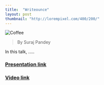 ```yaml
---
title:  "Writeounce"
layout: post
thumbnail: "http://lorempixel.com/400/200/"
---
```


![Coffee](http://lorempixel.com/400/200/)

> By Suraj Pandey

In this talk, .....
 
### [Presentation link]()

### [Video link]()


